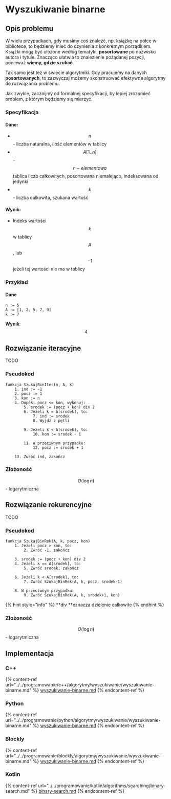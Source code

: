 # Wyszukiwanie binarne

## Opis problemu

W wielu przypadkach, gdy musimy coś znaleźć, np. książkę na półce w bibliotece, to będziemy mieć do czynienia z konkretnym porządkiem.
Książki mogą być ułożone według tematyki, **posortowane** po nazwisku autora i tytule.
Znacząco ułatwia to znalezienie pożądanej pozycji, ponieważ **wiemy, gdzie szukać**.

Tak samo jest też w świecie algorytmiki. Gdy pracujemy na danych **posortowanych**, to zazwyczaj możemy skonstruować efektywne algorytmy do rozwiązania problemu. 

Jak zwykle, zacznijmy od formalnej specyfikacji, by lepiej zrozumieć problem, z którym będziemy się mierzyć.

### Specyfikacja

#### Dane:

* $$n$$ - liczba naturalna, ilość elementów w tablicy
* $$A[1..n]$$ - $$n-elementowa$$ tablica liczb całkowitych, posortowana niemalejąco, indeksowana od jedynki
* $$k$$ - liczba całkowita, szukana wartość

#### Wynik:

* Indeks wartości $$k$$ w tablicy $$A$$, lub $$-1$$ jeżeli tej wartości nie ma w tablicy

### Przykład

#### Dane

```
n := 5
A := [1, 2, 5, 7, 9]
k := 7 
```

**Wynik**: $$4$$ 

## Rozwiązanie iteracyjne

TODO

### Pseudokod

```
funkcja SzukajBinIter(n, A, k)
    1. ind := -1
    2. pocz := 1
    3. kon := n
    4. Dopóki pocz <= kon, wykonuj:
        5. srodek := (pocz + kon) div 2
        6. Jeżeli k = A[srodek], to:
            7. ind := srodek
            8. Wyjdź z pętli
        
        9. Jeżeli k < A[srodek], to:
            10. kon := srodek - 1
        
        11. W przeciwnym przypadku:
            12. pocz := srodek + 1

    13. Zwróć ind, zakończ
```

### Złożoność

$$O(\log n)$$ - logarytmiczna

## Rozwiązanie rekurencyjne

TODO

### Pseudokod

```
funkcja SzukajBinRek(A, k, pocz, kon)
    1. Jeżeli pocz > kon, to:
        2. Zwróć -1, zakończ
    
    3. srodek := (pocz + kon) div 2
    4. Jeżeli k == A[srodek], to:
        5. Zwróć srodek, zakończ
    
    6. Jeżeli k < A[srodek], to:
        7. Zwróć SzukajBinRek(A, k, pocz, srodek-1)
    
    8. W przeciwnym przypadku:
        9. Zwróć SzukajBinRek(A, k, srodek+1, kon)
```

{% hint style="info" %}
**div **oznacza dzielenie całkowite
{% endhint %}

### Złożoność 

$$O(\log n)$$ - logarytmiczna

## Implementacja

### C++

{% content-ref url="../../programowanie/c++/algorytmy/wyszukiwanie/wyszukiwanie-binarne.md" %}
[wyszukiwanie-binarne.md](../../programowanie/c++/algorytmy/wyszukiwanie/wyszukiwanie-binarne.md)
{% endcontent-ref %}

### Python

{% content-ref url="../../programowanie/python/algorytmy/wyszukiwanie/wyszukiwanie-binarne.md" %}
[wyszukiwanie-binarne.md](../../programowanie/python/algorytmy/wyszukiwanie/wyszukiwanie-binarne.md)
{% endcontent-ref %}

### Blockly

{% content-ref url="../../programowanie/blockly/algorytmy/wyszukiwanie/wyszukiwanie-binarne.md" %}
[wyszukiwanie-binarne.md](../../programowanie/blockly/algorytmy/wyszukiwanie/wyszukiwanie-binarne.md)
{% endcontent-ref %}

### Kotlin

{% content-ref url="../../programowanie/kotlin/algorithms/searching/binary-search.md" %}
[binary-search.md](../../programowanie/kotlin/algorithms/searching/binary-search.md)
{% endcontent-ref %}